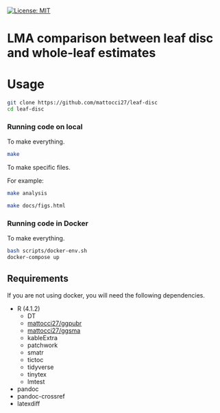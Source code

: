 [![License: MIT](https://img.shields.io/badge/License-MIT-yellow.svg)](https://opensource.org/licenses/MIT)

# LMA comparison between leaf disc and whole-leaf estimates

# Usage

```bash
git clone https://github.com/mattocci27/leaf-disc
cd leaf-disc
```

### Running code on local

To make everything.

```bash
make
```

To make specific files.

For example:

```bash
make analysis
```

```bash
make docs/figs.html
```

### Running code in Docker

To make everything.

```bash
bash scripts/docker-env.sh
docker-compose up
```

## Requirements

If you are not using docker, you will need the following dependencies.

- R (4.1.2)
	- DT
	- [mattocci27/ggpubr](https://github.com/mattocci27/ggpubr)
	- [mattocci27/ggsma](https://github.com/mattocci27/ggsma)
	- kableExtra
	- patchwork
	- smatr
	- tictoc
	- tidyverse
	- tinytex
  - lmtest
- pandoc
- pandoc-crossref
- latexdiff
